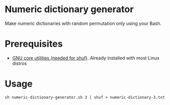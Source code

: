 Numeric dictionary generator
============================
Make numeric dictionaries with random permutation only using your Bash.

# Prerequisites
- [GNU core utilities (needed for shuf)](https://www.gnu.org/software/coreutils/). Already installed with most Linux distros

# Usage
```
sh numeric-dictionary-generator.sh 3 | shuf > numeric-dictionary-3.txt
```
